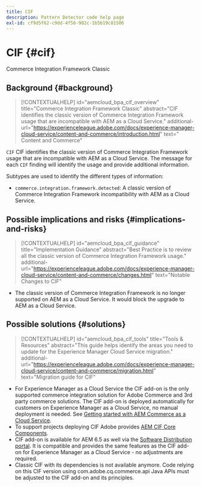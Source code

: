 ```yaml
---
title: CIF
description: Pattern Detector code help page
exl-id: cf9d5f62-c9dd-4f56-982c-1b5b19c81506
---
```

# CIF {#cif}

Commerce Integration Framework Classic

## Background {#background}

>[!CONTEXTUALHELP]
>id="aemcloud_bpa_cif_overview"
>title="Commerce Integration Framework Classic"
>abstract="CIF identifies the classic version of Commerce Integration Framework usage that are incompatible with AEM as a Cloud Service."
>additional-url="https://experienceleague.adobe.com/docs/experience-manager-cloud-service/content-and-commerce/introduction.html" text=" Content and Commerce"

`CIF` CIF identifies the classic version of Commerce Integration Framework usage that are incompatible with AEM as a Cloud Service. The message for each `CIF` finding will identify the usage and provide additional information.

Subtypes are used to identify the different types of information:

* `commerce.integration.framework.detected`: A classic version of Commerce Integration Framework incompatibility with AEM as a Cloud Service.


## Possible implications and risks {#implications-and-risks}

>[!CONTEXTUALHELP]
>id="aemcloud_bpa_cif_guidance"
>title="Implementation Guidance"
>abstract="Best Practice is to review all the classic version of Commerce Integration Framework usage."
>additional-url="https://experienceleague.adobe.com/docs/experience-manager-cloud-service/content-and-commerce/changes.html" text="Notable Changes to CIF"

* The classic version of Commerce Integration Framework is no longer supported on AEM as a Cloud Service. It would block the upgrade to AEM as a Cloud Service.

## Possible solutions {#solutions}

>[!CONTEXTUALHELP]
>id="aemcloud_bpa_cif_tools"
>title="Tools & Resources"
>abstract="This guide helps identify the areas you need to update for the Experience Manager Cloud Service migration."
>additional-url="https://experienceleague.adobe.com/docs/experience-manager-cloud-service/content-and-commerce/migration.html" text="Migration guide for CIF"

* For Experience Manager as a Cloud Service the CIF add-on is the only supported commerce integration solution for Adobe Commerce and 3rd party commerce solutions. The CIF add-on is deployed automatically for customers on Experience Manager as a Cloud Service, no manual deployment is needed. See [Getting started with AEM Commerce as a Cloud Service](https://experienceleague.adobe.com/docs/experience-manager-cloud-service/content-and-commerce/storefront/getting-started.html).
* To support projects deploying CIF Adobe provides [AEM CIF Core Components](https://github.com/adobe/aem-core-cif-components).
* CIF add-on is available for AEM 6.5 as well via the [Software Distribution portal](https://experience.adobe.com/#/downloads/content/software-distribution/en/aem.html). It is compatible and provides the same features as the CIF add-on for Experience Manager as a Cloud Service - no adjustments are required.
* Classic CIF with its dependencies is not available anymore. Code relying on this CIF version using com.adobe.cq.commerce.api Java APIs must be adjusted to the CIF add-on and its principles.
